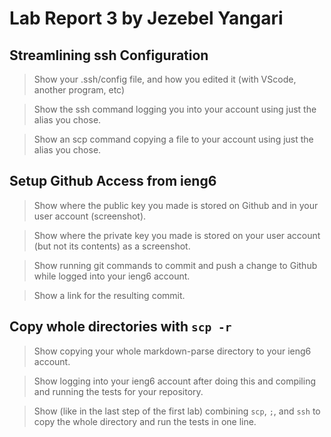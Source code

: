 # Lab Report 3 by Jezebel Yangari

## Streamlining ssh Configuration
>Show your .ssh/config file, and how you edited it (with VScode, another program, etc)

>Show the ssh command logging you into your account using just the alias you chose.


>Show an scp command copying a file to your account using just the alias you chose.


## Setup Github Access from ieng6
>Show where the public key you made is stored on Github and in your user account (screenshot).

>Show where the private key you made is stored on your user account (but not its contents) as a screenshot.

>Show running git commands to commit and push a change to Github while logged into your ieng6 account.

>Show a link for the resulting commit.


## Copy whole directories with `scp -r`
>Show copying your whole markdown-parse directory to your ieng6 account.

>Show logging into your ieng6 account after doing this and compiling and running the tests for your repository.

>Show (like in the last step of the first lab) combining `scp`, `;`, and `ssh` to copy the whole directory and run the tests in one line.


